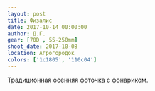 ```yaml
---
layout: post
title: Физалис
date: 2017-10-14 00:00:00
author: Д.Г.
gear: [70D , 55-250mm]
shoot_date: 2017-10-08
location: Агрогородок
colors: ['1c1805', '110c04']
---
```

Традиционная осенняя фоточка с фонариком.
